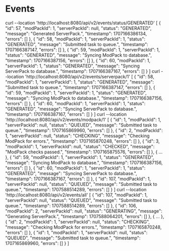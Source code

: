 # Events

<api-endpoint openapi-path="./../api-docs.yaml" endpoint="/api/v2/events/status/{status}" method="GET" generate-samples="true">
    <request>
        <sample lang="bash">
            curl --location 'http://localhost:8080/api/v2/events/status/GENERATED'
        </sample>
    </request>
    <response type="200">
        <sample>
        [
            {
                "id": 57,
                "modPackId": 1,
                "serverPackId": null,
                "status": "GENERATED",
                "message": "Generated ServerPack.",
                "timestamp": 1707166386134,
                "errors": []
            },
            {
                "id": 58,
                "modPackId": 1,
                "serverPackId": 1,
                "status": "GENERATED",
                "message": "Submitted task to queue.",
                "timestamp": 1707166387147,
                "errors": []
            },
            {
                "id": 59,
                "modPackId": 1,
                "serverPackId": 1,
                "status": "GENERATED",
                "message": "Syncing ModPack to database.",
                "timestamp": 1707166387156,
                "errors": []
            },
            {
                "id": 60,
                "modPackId": 1,
                "serverPackId": 1,
                "status": "GENERATED",
                "message": "Syncing ServerPack to database.",
                "timestamp": 1707166387167,
                "errors": []
            }
        ]
        </sample>
    </response>
</api-endpoint>

<api-endpoint openapi-path="./../api-docs.yaml" endpoint="/api/v2/events/serverpack/{id}" method="GET">
    <request>
        <sample lang="bash">
            curl --location 'http://localhost:8080/api/v2/events/serverpack/1'
        </sample>
    </request>
    <response type="200">
        <sample>
        [
            {
                "id": 58,
                "modPackId": 1,
                "serverPackId": 1,
                "status": "GENERATED",
                "message": "Submitted task to queue.",
                "timestamp": 1707166387147,
                "errors": []
            },
            {
                "id": 59,
                "modPackId": 1,
                "serverPackId": 1,
                "status": "GENERATED",
                "message": "Syncing ModPack to database.",
                "timestamp": 1707166387156,
                "errors": []
            },
            {
                "id": 60,
                "modPackId": 1,
                "serverPackId": 1,
                "status": "GENERATED",
                "message": "Syncing ServerPack to database.",
                "timestamp": 1707166387167,
                "errors": []
            }
        ]
        </sample>
    </response>
</api-endpoint>

<api-endpoint openapi-path="./../api-docs.yaml" endpoint="/api/v2/events/modpack/{id}" method="GET">
    <request>
        <sample lang="bash">
            curl --location 'http://localhost:8080/api/v2/events/modpack/1'
        </sample>
    </request>
    <response type="200">
        <sample>
        [
            {
                "id": 1,
                "modPackId": 1,
                "serverPackId": null,
                "status": "QUEUED",
                "message": "Submitted task to queue.",
                "timestamp": 1707165869960,
                "errors": []
            },
            {
                "id": 2,
                "modPackId": 1,
                "serverPackId": null,
                "status": "CHECKING",
                "message": "Checking ModPack for errors.",
                "timestamp": 1707165870248,
                "errors": []
            },
            {
                "id": 3,
                "modPackId": 1,
                "serverPackId": null,
                "status": "CHECKED",
                "message": "ModPack checks passed.",
                "timestamp": 1707165875576,
                "errors": []
            },
            { ... },
            {
                "id": 59,
                "modPackId": 1,
                "serverPackId": 1,
                "status": "GENERATED",
                "message": "Syncing ModPack to database.",
                "timestamp": 1707166387156,
                "errors": []
            },
            {
                "id": 60,
                "modPackId": 1,
                "serverPackId": 1,
                "status": "GENERATED",
                "message": "Syncing ServerPack to database.",
                "timestamp": 1707166387167,
                "errors": []
            },
            {
                "id": 107,
                "modPackId": 1,
                "serverPackId": null,
                "status": "QUEUED",
                "message": "Submitted task to queue.",
                "timestamp": 1707588514289,
                "errors": []
            }
        ]
        </sample>
    </response>
</api-endpoint>

<api-endpoint openapi-path="./../api-docs.yaml" endpoint="/api/v2/events/all" method="GET">
    <request>
        <sample lang="bash">
            curl --location 'http://localhost:8080/api/v2/events/all'
        </sample>
    </request>
    <response type="200">
        <sample>
        [
            {
                "id": 107,
                "modPackId": 1,
                "serverPackId": null,
                "status": "QUEUED",
                "message": "Submitted task to queue.",
                "timestamp": 1707588514289,
                "errors": []
            },
            {
                "id": 106,
                "modPackId": 2,
                "serverPackId": null,
                "status": "GENERATING",
                "message": "Generating ServerPack.",
                "timestamp": 1707588064201,
                "errors": []
            },
            { ... },
            {
                "id": 2,
                "modPackId": 1,
                "serverPackId": null,
                "status": "CHECKING",
                "message": "Checking ModPack for errors.",
                "timestamp": 1707165870248,
                "errors": []
            },
            {
                "id": 1,
                "modPackId": 1,
                "serverPackId": null,
                "status": "QUEUED",
                "message": "Submitted task to queue.",
                "timestamp": 1707165869960,
                "errors": []
            }
        ]
        </sample>
    </response>
</api-endpoint>